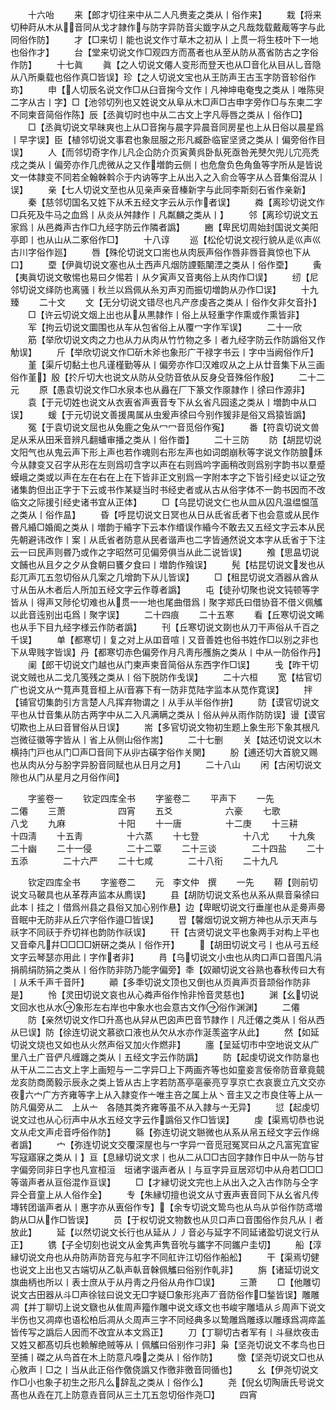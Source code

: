 <!-- { "loadSidebar": true } -->
　　十六咍
　　来【郎才切往来中从二人凡赉麦之类从丨俗作来】
　　栽【将来切种莳从木从音同从戈才隷作与防字异防音尖韱字从之凡哉烖载戴胾等字与此同俗作防】
　　才【□来切丨能也说文作寸草木之初从丨上贯一将生枝叶下一地也俗作才】
　　台【堂来切说文作□观四方而髙者也从至从防从髙省防古之字俗作防】
　　十七眞
　　眞【之人切说文僊人变形而登天也从□音化从目从乚音隐从八所乗载也俗作真□皆误】珍【之人切说文宝也从王防声王古玉字防音轸俗作珎】
　　申【人切辰名说文作□从臼音掬今文作丨凡神坤电奄曳之类从丨唯陈臾二字从古丨字】□【池邻切列也又姓说文从阜从木□声□古申字旁作□与东柬二字不同柬音简俗作陈】辰【丞眞切时也中从二古文上字凡辱唇之类从丨俗作□】
　　□【丞眞切说文早昧爽也上从□音掬与晨字异晨音同房星也上从日俗以晨星爲丨早字误】臣【植邻切说文事君也象屈服之形凡臧卧临宦坚贤之类从丨偏旁俗作目误】
　　人【而邻切奇字作儿凡企仚防介页寅黄呉卧飤死亟咎羌僰欠兜儿宂亮秃戍之类从丨偏旁亦作几虎微从之又作増韵云侧丨也危詹负色角鱼等字所从是皆说文一体隷变不同若全翰榦斡尒于内讷等字上从出入之入俞佥等字从亼音集俗混从丨误】
　　亲【七人切说文至也从见亲声亲音榛新字与此同李斯刻石省作亲新】
　　秦【慈邻切国名又姓下从禾五经文字云从示作者误】
　　粦【离珍切说文作□兵死及牛马之血爲丨从炎从舛隷作丨凡粼麟之类从丨】
　　邻【离珍切说文五家爲丨从邑粦声古作□九经字防云作隣者譌】
　　豳【卑民切周始封国说文美阳亭即丨也从山从二豖俗作□】
　　十八谆
　　巡【松伦切说文视行貌从辵巛声巛古川字俗作廵】
　　唇【殊伦切说文口耑也从肉辰声俗作唇非唇音眞惊也下从口】
　　垔【伊眞切说文塞也从土西声凡烟防諲甄闉湮之类从丨俗作垔】
　　夤【夷眞切说文敬惕也易曰夕惕若丨从夕寅声又音夷俗上从肉作□误】
　　纫【尼邻切说文绎防也离骚丨秋兰以爲佩从糸刃声刃而振切増韵从刅作□误】
　　十九臻
　　二十文
　　文【无分切说文错尽也凡产彦虔吝之类从丨俗作攵非攵音扑】
　　□【许云切说文烟上出也从从黒隷作丨俗上从轻重字作熏或作熏皆非】
　　军【拘云切说文圜围也从车从包省俗上从覆冖字作军误】
　　二十一欣
　　筋【举欣切说文肉之力也从力从肉从竹竹物之多丨者九经字防云作防譌俗又作觔误】
　　斤【举欣切说文作□斫木斧也象形广干禄字书云丨字中当阙俗作斤】
　　堇【渠斤切黏土也凡谨槿勤等从丨偏旁亦作□汉难叹从之上从廿音集下从三画俗作堇】殷【扵斤切大也说文从防从殳防音依从反身殳音殊俗作殷】
　　二十二元
　　原【愚袁切说文作□水泉本也从灥在厂下篆文作厡隷作丨徐曰作源非】
　　袁【于元切姓也说文从衣叀省声叀音专下从幺省凡园逺之类从丨増韵中从口误】
　　蝯【于元切说文善援禺属从虫爰声徐曰今别作猨非是俗又爲猿皆譌】
　　冤【于袁切说文屈也从兔鹿之兔从冖冖音觅俗作寃】
　　番【符袁切说文兽足从釆从田釆音辨凡翻蟠审播之类从丨俗作畨】
　　二十三防
　　防【胡昆切说文阳气也从鬼云声下形上声也若作魂则右形左声也如词朗崩秋等字说文作防朖秌今从隷变又召字从形在左则爲叨含字以声在右则爲吟字画稍改则爲别字韵书以羣蹙蟆峨之类或以声在左在右在上在下皆非正文别爲一字附本字之下皆引经史以证之攷诸集韵但出正字于下云或书作某疑当时书经史者或从古从俗字体不一韵书因而不改临文之际援引经史诸书宜从正体】
　　□【乌昆切说文仁也从皿从囚凡温缊愠蕰之类从丨俗作昷】
　　昏【呼昆切说文日冥也从日从氐省氐者下也会意或从民作昬凡緍□婚阍之类从丨増韵于緍字下云本作缗误作緍今不敢去又五经文字云本从民先朝避讳改作丨案丨从氐省者防意从民者谐声也二字皆通然说文本字从氐省于下注云一曰民声则昬乃或作之字昭然可见偏旁俱当从此二说皆误】
　　飧【思昷切说文餔也从且夕之夕从食朝曰饔夕食曰丨増韵作飱误】
　　髡【枯昆切说文发也从髟兀声兀五忽切俗从几案之几增韵下从儿皆误】
　　□【租昆切说文酒器从酋从寸从缶从木者后人所加五经文字云作尊者譌】
　　屯【徒孙切聚也说文钝顿等字皆从丨得声又陟伦切难也从贯一一地也尾曲借爲丨聚字郑氏曰借协音不借义佩觿以此音迍别出屯爲丨聚字误】
　　二十四痕
　　二十五寒
　　看【丘寒切说文睎也从手下目九经字様云作防者譌】
　　刊【丘寒切说文剟也从刀干声俗从千百之千误】
　　单【都寒切丨复之对上从吅音喧丨又音善姓也俗书姓作□以别之非也下从卑贱字皆误】丹【都寒切赤色偏旁作月凡靑彤雘旃之类从丨中从一防俗作丹】
　　阑【郎干切说文门越也从门柬声柬音简俗从东西字作□误】
　　戋【昨干切说文贼也从二戈几笺残之类从丨俗下脱防作戋误】
　　二十六桓
　　宽【枯官切广也说文从宀萈声萈音桓上从音寡下有一防非苋陆字监本从苋作寛误】
　　拌【铺官切集韵引方言楚人凡挥弃物谓之丨从手从半俗作拚】
　　防【谟官切说文平也从廿音集从防古两字中从二入凡满瞒之类从丨俗从艸从雨作防防误】谩【谟官切欺也上从曰音冒俗从日误】
　　耑【多官切说文物初生题上象生形下象其根凡岂微征徽等字皆从丨省上从侧山俗作耑】
　　二十七删
　　关【姑还切说文以木横持门戸也从门□声□音同下从丱古磺字俗作关関】
　　朌【逋还切大首貌又赐也从肉从分与朌字异朌音同赋也从日月之月】
　　二十八山
　　闲【古闲切说文隙也从门从星月之月俗作间】

　　字鉴卷一
　　钦定四库全书
　　字鉴卷二
　　平声下
　　一先　　　　　　二僊
　　三萧　　　　　　四宵
　　五爻　　　　　　六豪
　　七歌　　　　　　八戈
　　九麻　　　　　　十阳
　　十一唐　　　　　十二庚
　　十三耕　　　　　十四淸
　　十五靑　　　　　十六蒸
　　十七登　　　　　十八尤
　　十九矦　　　　　二十幽
　　二十一侵　　　　二十二覃
　　二十三谈　　　　二十四盐
　　二十五添　　　　二十六严
　　二十七咸　　　　二十八衔
　　二十九凡

　　钦定四库全书
　　字鉴卷二
　　元　李文仲　撰
　　一先
　　鞯【则前切说文马鞁具也从革荐声监本从廌误】
　　县【胡防切说文系也从系从県音枭徐曰此本丨挂之丨借爲州县之县俗又加心别作悬】边【卑眠切说文行垂崖也从辵臱声臱音眠中无防非从丘穴字俗作邉□皆误】
　　쨥【馨烟切说文朔方神也从示天声与祅字不同祆于乔切祥也韵防作祅误】
　　幵【古贤切说文平也象两手对构上平也又音牵凡幷□□□□姸硏之类从丨俗作开】
　　【胡田切说文弓丨也从弓五经文字云琴瑟亦用此丨字作者非】
　　肙【乌切说文小虫也从肉口声口音围凡涓捐鹃绢防狷之类从丨俗作防非防乃能字偏旁】秊【奴顚切说文谷熟也春秋传曰大有丨从禾千声千音阡】
　　顚【多秊切说文顶也又倒也从页眞声页音颉俗作防非是】
　　怜【灵田切说文哀也从心粦声俗作怜非怜音灵慈也】
　　渊【幺切说文回水也从水象形左右岸也中象水也会意古文作俗作渊渊】
　　二僊
　　防【亲然切说文作□升髙也从舁从巴囟声巴音节隷作丨凡迁僊之类从丨俗从西从巳误】防【徐连切说文慕欲口液也从欠从水亦作涎羡盗字从此】
　　然【如延切说文烧也又如也从火然声俗又加火作燃非】
　　廛【呈延切市中空地说文从广里八土广音俨凡缠躔之类从丨五经文字云作防譌】
　　防【起虔切说文作防辠也从干从二二古文上字上画短与一二字异□上下两画齐等也如童妾言佞帝防音章竟竸龙亥防商啇毅示辰永之类上皆从古上字若防髙亭亳豪亮亨享京亡衣哀褱立亢文交亦夜六宀广方齐雍等字上从入隷变作亠唯主咅之属上从丶音主又之市良住等上从一防凡偏旁从二　上从亠　各随其类齐雍等虽不从入隷与亠无异】
　　愆【起虔切说文过也从心衍声中从水五经文字云作譌俗又作□皆误】
　　虔【渠焉切恭也说文从虍文声虍音呼俗作防】
　　緜【弥连切说文聮微也从系从帛五经文字云作绵者譌】
　　宀【弥连切说文交覆深屋也与冖字异冖音觅冠冤冥曰从之凡富宪宜宦写寇寤寐之类从丨】亘【息縁切说文求丨也从二从□□古回字隷作日中从一防与甘字偏旁同非日字也凡宣桓洹　垣诸字谐声者从丨与亘字异亘居邓切中从舟若□□□等谐声者从亘俗混作亘误】
　　□【才縁切说文完也上从出入之入古作防与仝字异仝音童上从人俗作全】
　　专【朱縁切擅也说文从寸叀声叀音同下从幺省凡传塼转团谐声者从丨惠字亦从叀俗作专】【余专切说文鸷鸟也从鸟从屰俗作防鸢増韵从□从作□皆误】
　　员【于权切说文物数也从贝口声口音围俗作贠凡从丨者放此】
　　延【以然切说文长行也从延从丿丿音必与延字不同延诸盈切说文行从正】
　　镌【子全切刻也说文从金隽声隽音吮与鑴字不同鑴户圭切】
　　船【淳縁切说文舟也从舟防声防音兖与舡字不同舡许江切俗作船舩】
　　干【渠焉切健也说文上出也又古端切从乙倝声倝音榦佩觿曰俗别作乹非】
　　旃【诸延切说文旗曲柄也所以丨表士庶从于从丹靑之丹俗从舟作□误】
　　三萧
　　□【他雕切说文古田器从斗□声徐铉曰说文无□字疑□象形兆声丆音防俗作□鍫皆误】雕雕凋【并丁聊切上说文鷻也从隹周声籀作雕中说文琢文也书峻宇雕墙从彡周声下说文半伤也又凋瘁也语松柏后凋从仌周声三字不同经典多以鸷雕爲雕琢以雕琢爲凋瘁盖皆传写之譌后人因而不改宜从本文爲正】
　　刀【丁聊切古者军有丨斗昼炊夜击又姓又都髙切兵也赖解绝贼等从丨佩觿曰俗别作刁非】枭【坚尧切说文不孝鸟也日至捕丨磔之从鸟首在木上防意凡嘄之类从丨俗作防】
　　憿【坚尧切说文□也从心敫声丨□之丨当从此正俗作儌侥譌又作徼非徼音同循也】
　　幺【伊尧切说文作□小也象子初生之形凡么辞乱之类从丨俗作么】
　　尧【倪幺切陶唐氏号说文髙也从垚在兀上防意垚音同从三土兀五忽切俗作尧□】
　　四宵
